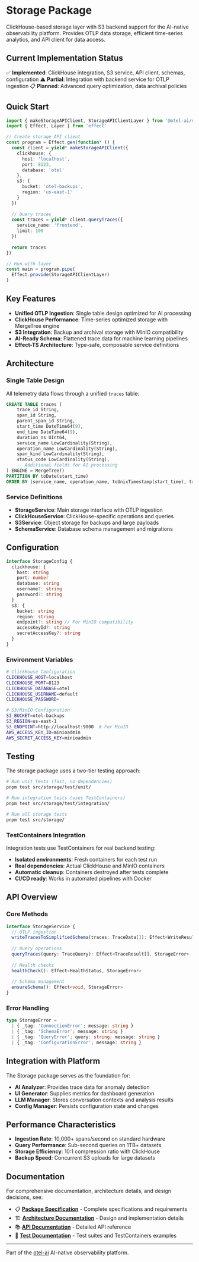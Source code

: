 # Storage Package

ClickHouse-based storage layer with S3 backend support for the AI-native observability platform. Provides OTLP data storage, efficient time-series analytics, and API client for data access.

## Current Implementation Status

✅ **Implemented**: ClickHouse integration, S3 service, API client, schemas, configuration
⚠️ **Partial**: Integration with backend service for OTLP ingestion
📋 **Planned**: Advanced query optimization, data archival policies

## Quick Start

```typescript
import { makeStorageAPIClient, StorageAPIClientLayer } from '@otel-ai/storage'
import { Effect, Layer } from 'effect'

// Create storage API client
const program = Effect.gen(function* () {
  const client = yield* makeStorageAPIClient({
    clickhouse: {
      host: 'localhost',
      port: 8123,
      database: 'otel'
    },
    s3: {
      bucket: 'otel-backups',
      region: 'us-east-1'
    }
  })
  
  // Query traces
  const traces = yield* client.queryTraces({
    service_name: 'frontend',
    limit: 100
  })
  
  return traces
})

// Run with layer
const main = program.pipe(
  Effect.provide(StorageAPIClientLayer)
)
```

## Key Features

- **Unified OTLP Ingestion**: Single table design optimized for AI processing
- **ClickHouse Performance**: Time-series optimized storage with MergeTree engine
- **S3 Integration**: Backup and archival storage with MinIO compatibility
- **AI-Ready Schema**: Flattened trace data for machine learning pipelines
- **Effect-TS Architecture**: Type-safe, composable service definitions

## Architecture

### Single Table Design

All telemetry data flows through a unified `traces` table:

```sql
CREATE TABLE traces (
    trace_id String,
    span_id String,
    parent_span_id String,
    start_time DateTime64(9),
    end_time DateTime64(9),
    duration_ns UInt64,
    service_name LowCardinality(String),
    operation_name LowCardinality(String),
    span_kind LowCardinality(String),
    status_code LowCardinality(String),
    -- Additional fields for AI processing
) ENGINE = MergeTree()
PARTITION BY toDate(start_time)
ORDER BY (service_name, operation_name, toUnixTimestamp(start_time), trace_id)
```

### Service Definitions

- **StorageService**: Main storage interface with OTLP ingestion
- **ClickHouseService**: ClickHouse-specific operations and queries
- **S3Service**: Object storage for backups and large payloads
- **SchemaService**: Database schema management and migrations

## Configuration

```typescript
interface StorageConfig {
  clickhouse: {
    host: string
    port: number
    database: string
    username?: string
    password?: string
  }
  s3: {
    bucket: string
    region: string
    endpoint?: string // For MinIO compatibility
    accessKeyId?: string
    secretAccessKey?: string
  }
}
```

### Environment Variables

```bash
# ClickHouse Configuration
CLICKHOUSE_HOST=localhost
CLICKHOUSE_PORT=8123
CLICKHOUSE_DATABASE=otel
CLICKHOUSE_USERNAME=default
CLICKHOUSE_PASSWORD=

# S3/MinIO Configuration
S3_BUCKET=otel-backups
S3_REGION=us-east-1
S3_ENDPOINT=http://localhost:9000  # For MinIO
AWS_ACCESS_KEY_ID=minioadmin
AWS_SECRET_ACCESS_KEY=minioadmin
```

## Testing

The storage package uses a two-tier testing approach:

```bash
# Run unit tests (fast, no dependencies)
pnpm test src/storage/test/unit/

# Run integration tests (uses TestContainers)
pnpm test src/storage/test/integration/

# Run all storage tests
pnpm test src/storage/
```

### TestContainers Integration

Integration tests use TestContainers for real backend testing:

- **Isolated environments**: Fresh containers for each test run
- **Real dependencies**: Actual ClickHouse and MinIO containers
- **Automatic cleanup**: Containers destroyed after tests complete
- **CI/CD ready**: Works in automated pipelines with Docker

## API Overview

### Core Methods

```typescript
interface StorageService {
  // OTLP ingestion
  writeTracesToSimplifiedSchema(traces: TraceData[]): Effect<WriteResult, StorageError>
  
  // Query operations
  queryTraces(query: TraceQuery): Effect<TraceResult[], StorageError>
  
  // Health checks
  healthCheck(): Effect<HealthStatus, StorageError>
  
  // Schema management
  ensureSchema(): Effect<void, StorageError>
}
```

### Error Handling

```typescript
type StorageError =
  | { _tag: 'ConnectionError'; message: string }
  | { _tag: 'SchemaError'; message: string }
  | { _tag: 'QueryError'; query: string; message: string }
  | { _tag: 'ConfigurationError'; message: string }
```

## Integration with Platform

The Storage package serves as the foundation for:

- **AI Analyzer**: Provides trace data for anomaly detection
- **UI Generator**: Supplies metrics for dashboard generation
- **LLM Manager**: Stores conversation contexts and analysis results
- **Config Manager**: Persists configuration state and changes

## Performance Characteristics

- **Ingestion Rate**: 10,000+ spans/second on standard hardware
- **Query Performance**: Sub-second queries on 1TB+ datasets
- **Storage Efficiency**: 10:1 compression ratio with ClickHouse
- **Backup Speed**: Concurrent S3 uploads for large datasets

## Documentation

For comprehensive documentation, architecture details, and design decisions, see:

- 📋 **[Package Specification](../../notes/packages/storage/package.md)** - Complete specifications and requirements
- 🏗️ **[Architecture Documentation](../../notes/packages/storage/architecture.md)** - Design and implementation details
- 📚 **[API Documentation](../../notes/packages/storage/api.md)** - Detailed API reference
- 🧪 **[Test Documentation](./test/)** - Test suites and TestContainers examples

---

Part of the [otel-ai](../../README.md) AI-native observability platform.